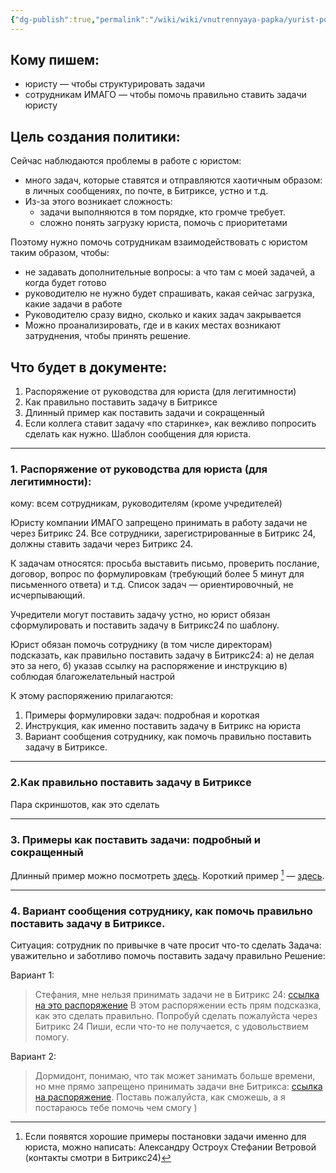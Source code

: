```yaml
---
{"dg-publish":true,"permalink":"/wiki/wiki/vnutrennyaya-papka/yurist-polozhenie-kak-stavit-zadachi/"}
---
```


## Кому пишем:
- юристу — чтобы структурировать задачи
- сотрудникам ИМАГО — чтобы помочь правильно ставить задачи юристу
## Цель создания политики:
Сейчас наблюдаются проблемы в работе с юристом:
- много задач, которые ставятся и отправляются хаотичным образом: в личных сообщениях, по почте, в  Битриксе, устно и т.д. 
- Из-за этого возникает сложность:
	- задачи выполняются в том порядке, кто громче требует. 
	- сложно понять загрузку юриста, помочь с приоритетами

Поэтому нужно помочь сотрудникам взаимодействовать с юристом таким образом, чтобы:
- не задавать дополнительные вопросы: а что там с моей задачей, а когда будет готово
- руководителю не нужно будет спрашивать, какая сейчас загрузка, какие задачи в работе
- Руководителю сразу видно, сколько и каких задач закрывается 
- Можно проанализировать, где и в каких местах возникают затруднения, чтобы принять решение.

## Что будет в документе:
1. Распоряжение от руководства для юриста (для легитимности)
2. Как правильно поставить задачу в Битриксе
3. Длинный пример как поставить задачи и сокращенный
4. Если коллега ставит задачу «по старинке», как вежливо попросить сделать как нужно. Шаблон сообщения для юриста.

--- 
### 1. Распоряжение от руководства для юриста (для легитимности):
кому: всем сотрудникам, руководителям (кроме учредителей)

Юристу компании ИМАГО запрещено принимать в работу задачи не через Битрикс 24.
Все сотрудники, зарегистрированные в Битрикс 24, должны ставить задачи через Битрикс 24. 

К задачам относятся: просьба выставить письмо, проверить послание, договор, вопрос по формулировкам (требующий более 5 минут для письменного ответа) и т.д. Список задач — ориентировочный, не исчерпывающий.

Учредители могут поставить задачу устно, но юрист обязан сформулировать и поставить задачу в Битрикс24 по шаблону.

Юрист обязан помочь сотруднику (в том числе директорам) подсказать, как правильно поставить задачу в Битрикс24: 
а) не делая это за него,
б) указав ссылку на распоряжение и инструкцию
в) соблюдая благожелательный настрой

К этому распоряжению прилагаются:
1. Примеры формулировки задач: подробная и короткая
2. Инструкция, как именно поставить задачу в Битрикс на юриста
3. Вариант сообщения сотруднику, как помочь правильно поставить задачу в Битриксе.

---
### 2.Как правильно поставить задачу в Битриксе
Пара скриншотов, как это сделать

---

### 3. Примеры как поставить задачи: подробный и сокращенный
Длинный пример можно посмотреть [здесь](https://blog.ostroukh.ru/all/shablon-postanovki-zadachi-ispolnitelyu/). 
Короткий пример [^1] — [здесь](https://blog.ostroukh.ru/all/fast-task/).

[^1]: Если появятся хорошие примеры постановки задачи именно для юриста, можно написать:
 Александру Остроух
 Стефании Ветровой
 (контакты смотри в Битрикс24)



---
### 4. Вариант сообщения сотруднику, как помочь правильно поставить задачу в Битриксе.
Ситуация: сотрудник по привычке в чате просит что-то сделать
Задача: уважительно и заботливо помочь поставить задачу правильно
Решение:

Вариант 1:
> Стефания, мне нельзя принимать задачи не в Битрикс 24: [ссылка на это распоряжение]()
> В этом распоряжении есть прям подсказка, как это сделать правильно.
> Попробуй сделать пожалуйста через Битрикс 24
> Пиши, если что-то не получается, с удовольствием помогу.

Вариант 2:
> Дормидонт, понимаю, что так может занимать больше времени, но мне прямо запрещено принимать задачи вне Битрикса: [ссылка на распоряжение]().
> Поставь пожалуйста, как сможешь, а я постараюсь тебе помочь чем смогу )

